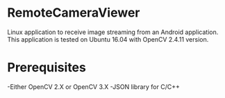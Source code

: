 # RemoteCameraViewer
Linux application to receive image streaming from an Android application. This application is tested on Ubuntu 16.04 with OpenCV 2.4.11 version.

# Prerequisites
-Either OpenCV 2.X or OpenCV 3.X 
-JSON library for C/C++

